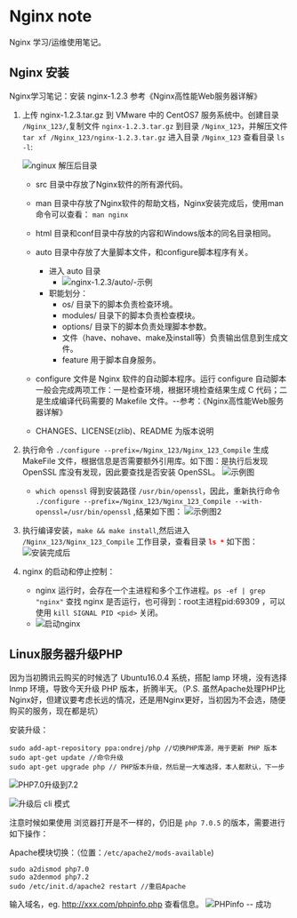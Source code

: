 # Nginx note #
Nginx 学习/运维使用笔记。

## Nginx 安装 ##
Nginx学习笔记：安装 nginx-1.2.3 参考《Nginx高性能Web服务器详解》

1. 上传 nginx-1.2.3.tar.gz 到 VMware 中的 CentOS7 服务系统中。创建目录 `/Nginx_123/`,复制文件 `nginx-1.2.3.tar.gz` 到目录 `/Nginx_123`，并解压文件 `tar xf /Nginx_123/nginx-1.2.3.tar.gz` 进入目录 `/Nginx_123` 查看目录 `ls -l`:

	![nginux 解压后目录](https://i.imgur.com/hvoR4fU.png)
	
	
	- src 目录中存放了Nginx软件的所有源代码。
	- man 目录中存放了Nginx软件的帮助文档，Nginx安装完成后，使用man命令可以查看：
	    `man nginx`
	- html 目录和conf目录中存放的内容和Windows版本的同名目录相同。
	- auto 目录中存放了大量脚本文件，和configure脚本程序有关。
		- 进入 auto 目录
			- ![nginx-1.2.3/auto/-示例](https://i.imgur.com/8mt8Pbq.png)
		- 职能划分：
			- os/ 目录下的脚本负责检查环境。
			- modules/ 目录下的脚本负责检查模块。
			- options/ 目录下的脚本负责处理脚本参数。
			- 文件（have、nohave、make及install等）负责输出信息到生成文件。
			- feature 用于脚本自身服务。
	- configure 文件是 Nginx 软件的自动脚本程序。运行 configure 自动脚本一般会完成两项工作：一是检查环境，根据环境检查结果生成 C 代码；二是生成编译代码需要的 Makefile 文件。--参考：《Nginx高性能Web服务器详解》
		
	- CHANGES、LICENSE(zlib)、README 为版本说明

2. 执行命令 `./configure --prefix=/Nginx_123/Nginx_123_Compile` 生成 MakeFile 文件，根据信息是否需要额外引用库。如下图：是执行后发现 OpenSSL 库没有发现，因此要查找是否安装 OpenSSL。
![示例图](https://i.imgur.com/Af03sqF.png)
	- `which openssl` 得到安装路径 `/usr/bin/openssl`，因此，重新执行命令 `./configure --prefix=/Nginx_123/Nginx_123_Compile --with-openssl=/usr/bin/openssl` ,结果如下图：
![示例图2](https://i.imgur.com/EBLaRrT.png)

3. 执行编译安装，`make && make install`,然后进入 `/Nginx_123/Nginx_123_Compile` 工作目录，查看目录 <b style="color:red;">`ls *`</b> 如下图：
![安装完成后](https://i.imgur.com/9M4V4RF.png)

4. nginx 的启动和停止控制：
	- nginx 运行时，会存在一个主进程和多个工作进程。`ps -ef | grep "nginx"` 查找 nginx 是否运行，也可得到：root主进程pid:69309 ，可以使用 `kill SIGNAL PID <pid>` 关闭。
	- ![启动nginx](https://i.imgur.com/mafRlue.png)
	


## Linux服务器升级PHP ##
因为当初腾讯云购买的时候选了 Ubuntu16.0.4 系统，搭配 lamp 环境，没有选择 lnmp 环境，导致今天升级 PHP 版本，折腾半天。（P.S. 虽然Apache处理PHP比Nginx好，但建议要考虑长远的情况，还是用Nginx更好，当初因为不会选，随便购买的服务，现在都是坑）

安装升级：

	sudo add-apt-repository ppa:ondrej/php //切换PHP库源，用于更新 PHP 版本
	sudo apt-get update //命令升级
	sudo apt-get upgrade php // PHP版本升级，然后是一大堆选择，本人都默认，下一步

![PHP7.0升级到7.2](https://i.imgur.com/5assrmo.png)

![升级后 cli 模式](https://i.imgur.com/LkX9JPo.png)

注意时候如果使用 浏览器打开是不一样的，仍旧是 `php 7.0.5` 的版本，需要进行如下操作：

Apache模块切换：（位置：`/etc/apache2/mods-available`)

	sudo a2dismod php7.0
	sudo a2denmod php7.2
	sudo /etc/init.d/apache2 restart //重启Apache 

输入域名，eg. http://xxx.com/phpinfo.php 查看信息。
![PHPinfo -- 成功](https://i.imgur.com/aMb0y35.png)



